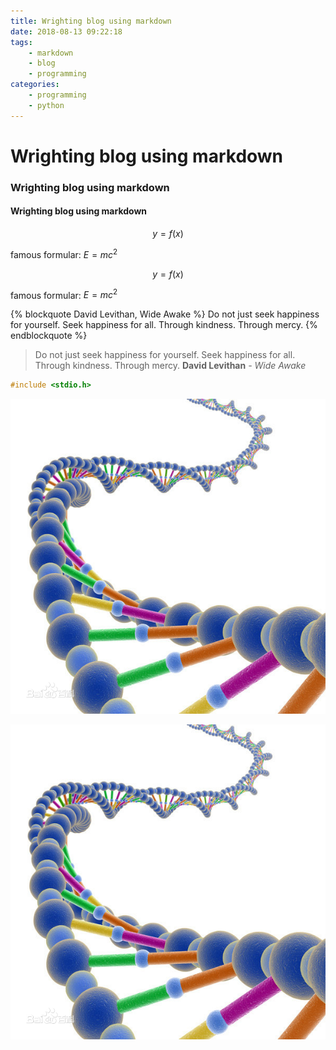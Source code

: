 ```yaml
---
title: Wrighting blog using markdown
date: 2018-08-13 09:22:18
tags:
    - markdown
    - blog
    - programming
categories:
    - programming
    - python
---
```


# Wrighting blog using markdown

### Wrighting blog using markdown

#### Wrighting blog using markdown


$$
y = f(x)
$$

famous formular: $E=mc^2$

```math
y = f(x)
```

famous formular: $`E=mc^2`$


{% blockquote David Levithan, Wide Awake %}
Do not just seek happiness for yourself. Seek happiness for all. Through kindness. Through mercy.
{% endblockquote %}

> Do not just seek happiness for yourself. Seek happiness for all. Through kindness. Through mercy.
> **David Levithan** *- Wide Awake*


```c
#include <stdio.h>

```

![gene](gene.jpg)


![gene.jpg](.\my-second-blog\gene.jpg)
